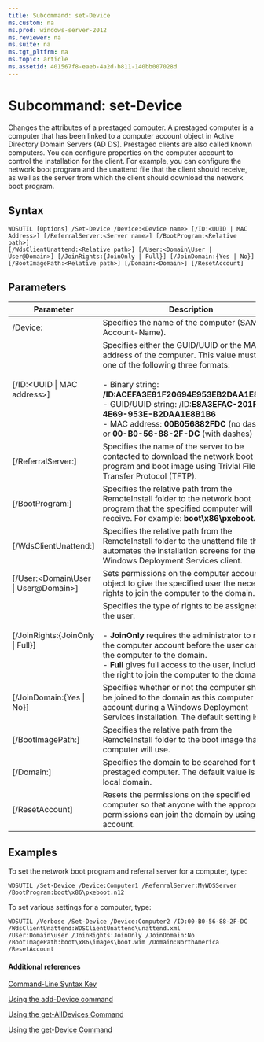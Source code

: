 ```yaml
---
title: Subcommand: set-Device
ms.custom: na
ms.prod: windows-server-2012
ms.reviewer: na
ms.suite: na
ms.tgt_pltfrm: na
ms.topic: article
ms.assetid: 401567f8-eaeb-4a2d-b811-140bb007028d
---
```

# Subcommand: set-Device
Changes the attributes of a prestaged computer. A prestaged computer is a computer that has been linked to a computer account object in Active Directory Domain Servers \(AD DS\). Prestaged clients are also called known computers. You can configure properties on the computer account to control the installation for the client. For example, you can configure the network boot program and the unattend file that the client should receive, as well as the server from which the client should download the network boot program.  
  
## Syntax  
  
```  
WDSUTIL [Options] /Set-Device /Device:<Device name> [/ID:<UUID | MAC Address>] [/ReferralServer:<Server name>] [/BootProgram:<Relative path>]   
[/WdsClientUnattend:<Relative path>] [/User:<Domain\User | User@Domain>] [/JoinRights:{JoinOnly | Full}] [/JoinDomain:{Yes | No}] [/BootImagePath:<Relative path>] [/Domain:<Domain>] [/ResetAccount]  
```  
  
## Parameters  
  
|Parameter|Description|  
|-------------|---------------|  
|\/Device:<computer name>|Specifies the name of the computer \(SAM\-Account\-Name\).|  
|\[\/ID:<UUID &#124; MAC address>\]|Specifies either the GUID\/UUID or the MAC address of the computer. This value must be in one of the following three formats:<br /><br />-   Binary string: **\/ID:ACEFA3E81F20694E953EB2DAA1E8B1B6**<br />-   GUID\/UUID string: \/ID:**E8A3EFAC\-201F\-4E69\-953E\-B2DAA1E8B1B6**<br />-   MAC address: **00B056882FDC** \(no dashes\) or **00\-B0\-56\-88\-2F\-DC** \(with dashes\)|  
|\[\/ReferralServer:<Server name>\]|Specifies the name of the server to be contacted to download the network boot program and boot image using Trivial File Transfer Protocol \(TFTP\).|  
|\[\/BootProgram:<Relative path>\]|Specifies the relative path from the RemoteInstall folder to the network boot program that the specified computer will receive. For example: **boot\\x86\\pxeboot.com**|  
|\[\/WdsClientUnattend:<Relative path>\]|Specifies the relative path from the RemoteInstall folder to the unattend file that automates the installation screens for the Windows Deployment Services client.|  
|\[\/User:<Domain\\User &#124; User@Domain>\]|Sets permissions on the computer account object to give the specified user the necessary rights to join the computer to the domain.|  
|\[\/JoinRights:{JoinOnly &#124; Full}\]|Specifies the type of rights to be assigned to the user.<br /><br />-   **JoinOnly** requires the administrator to reset the computer account before the user can join the computer to the domain.<br />-   **Full** gives full access to the user, including the right to join the computer to the domain.|  
|\[\/JoinDomain:{Yes &#124; No}\]|Specifies whether or not the computer should be joined to the domain as this computer account during a Windows Deployment Services installation. The default setting is **Yes**.|  
|\[\/BootImagePath:<Relative path>\]|Specifies the relative path from the RemoteInstall folder to the boot image that the computer will use.|  
|\[\/Domain:<Domain>\]|Specifies the domain to be searched for the prestaged computer. The default value is the local domain.|  
|\[\/ResetAccount\]|Resets the permissions on the specified computer so that anyone with the appropriate permissions can join the domain by using this account.|  
  
## <a name="BKMK_examples"></a>Examples  
To set the network boot program and referral server for a computer, type:  
  
```  
WDSUTIL /Set-Device /Device:Computer1 /ReferralServer:MyWDSServer  
/BootProgram:boot\x86\pxeboot.n12  
```  
  
To set various settings for a computer, type:  
  
```  
WDSUTIL /Verbose /Set-Device /Device:Computer2 /ID:00-B0-56-88-2F-DC /WdsClientUnattend:WDSClientUnattend\unattend.xml   
/User:Domain\user /JoinRights:JoinOnly /JoinDomain:No /BootImagePath:boot\x86\images\boot.wim /Domain:NorthAmerica /ResetAccount  
```  
  
#### Additional references  
[Command-Line Syntax Key](Command-Line-Syntax-Key.md)  
  
[Using the add-Device command](Using-the-add-Device-command.md)  
  
[Using the get-AllDevices Command](Using-the-get-AllDevices-Command.md)  
  
[Using the get-Device Command](Using-the-get-Device-Command.md)  
  

